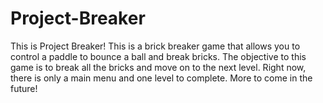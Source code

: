 # Project-Breaker

This is Project Breaker!
This is a brick breaker game that allows you to control a paddle to bounce a ball and break bricks. The objective to this game is to break all the bricks and move on to the next level. 
Right now, there is only a main menu and one level to complete. 
More to come in the future!
